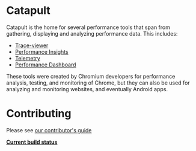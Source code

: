
<!-- Copyright 2015 The Chromium Authors. All rights reserved.
     Use of this source code is governed by a BSD-style license that can be
     found in the LICENSE file.
-->
Catapult
========

Catapult is the home for several performance tools that span from gathering,
displaying and analyzing performance data. This includes:

 * [Trace-viewer](/tracing/README.md)
 * [Performance Insights](../md-pages/perf_insights/README.md)
 * [Telemetry](/telemetry/README.md)
 * [Performance Dashboard](/dashboard/README.md)

These tools were created by Chromium developers for performance analysis,
testing, and monitoring of Chrome, but they can also be used for analyzing and
monitoring websites, and eventually Android apps.

Contributing
============
Please see [our contributor's guide](/CONTRIBUTING.md)

**[Current build status](https://build.chromium.org/p/client.catapult/waterfall)**
